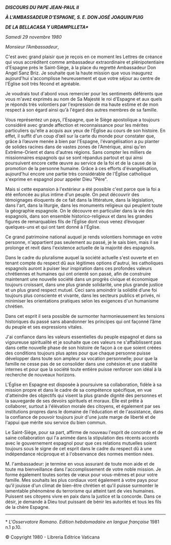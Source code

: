 ***DISCOURS DU PAPE JEAN-PAUL II***

***À L'AMBASSADEUR D’ESPAGNE, S. E. DON JOSÉ JOAQUIN PUIG***

***DE LA BELLACASA Y URDAMPILLETA\****

*Samedi 29 novembre 1980*

*Monsieur l’Ambassadeur*,

C'est avec grand plaisir que je reçois en ce moment les Lettres de créance qui vous accréditent comme ambassadeur extraordinaire et plénipotentiaire d'Espagne près le Saint-Siège, à la place du regretté Ambassadeur Don Angel Sanz Briz. Je souhaite que la haute mission que vous inaugurez aujourd'hui s'accomplisse heureusement et que votre séjour au centre de l'Église soit très fécond et agréable.

Je voudrais tout d'abord vous remercier pour les sentiments déférents que vous m'avez exprimés au nom de Sa Majesté le roi d'Espagne et aux quels je réponds très volontiers par l'expression de ma haute estime et de mon respect à son égard ainsi qu'à l'égard des autres membres de sa famille.

Vous représentez un pays, l'Espagne, que le Siège apostolique a toujours considéré avec grande affection et reconnaissance pour les mérites particuliers qu'elle a acquis aux yeux de l'Église au cours de son histoire. En effet, il suffit d'un coup d’œil sur la carte du monde pour constater que, grâce à l’œuvre menée à bien par l'Espagne, l'évangélisation a pu planter de solides racines dans de vastes zones de l'Amérique, ainsi qu'en Extrême-Orient et dans d'autres régions. Sans compter les milliers de missionnaires espagnols qui se sont répandus partout et qui ainsi poursuivent encore cette œuvre au service de la foi et de la cause de la promotion de la personne humaine. Grâce à ces efforts d'évangélisation, aujourd'hui encore une partie très considérable de l'Église catholique s'exprime en espagnol pour appeler Dieu "Père".

Mais si cette expansion à l'extérieur a été possible c'est parce que la foi a été enfoncée au plus intime d'un peuple. On peut découvrir des témoignages éloquents de ce fait dans la littérature, dans la législation, dans l'art, dans la liturgie, dans les monuments religieux qui peuplent toute la géographie espagnole. On le découvre en particulier dans la vie des espagnols, dans son ensemble historico-religieux et dans les grandes figures de remarquables fils de l’Église dont vous venez d’évoquer quelques-uns et qui ont tant donné à l'Église.

Ce grand patrimoine national auquel je rends volontiers hommage en votre personne, n'appartient pas seulement au passé, je le sais bien, mais il se prolonge et revit dans l'existence actuelle de la majorité des espagnols.

Dans le cadre du pluralisme auquel la société actuelle s'est ouverte et en tenant compte du respect dû aux légitimes options d'autrui, les catholiques espagnols auront à puiser leur inspiration dans ces profondes valeurs chrétiennes et humaines qui ont orienté son passé, afin de construire maintenant une nouvelle société dans un progrès civique et économique toujours croissant, dans une plus grande solidarité, une plus grande justice et un plus grand respect mutuel. Ceci sans amoindrir la solidité d’une foi toujours plus consciente et vivante, dans les secteurs publics et privés, ni minimiser les orientations pratiques selon les exigences d'un humanisme chrétien.

Dans cet esprit il sera possible de surmonter harmonieusement les tensions historiques du passé sans abandonner les principes qui ont façonné l’âme du peuple et ses expressions vitales.

J'ai confiance dans les valeurs essentielles du peuple espagnol et dans sa vigoureuse spiritualité et je souhaite que ces valeurs ne s'affaiblissent pas dans cette nouvelle phase de son histoire de façon à ce que soient créées des conditions toujours plus aptes pour que chaque personne puisse développer dans toute son ampleur sa vocation personnelle; pour que la famille ne cesse pas de se consolider dans une cohésion et une stabilité internes et pour que la société toute entière puisse renforcer son idéal à la recherche de nouveaux horizons.

L'Église en Espagne est disposée à poursuivre sa collaboration, fidèle à sa mission propre et dans le cadre de sa compétence spécifique, en vue d'atteindre des objectifs qui visent la plus grande dignité des personnes et la sauvegarde de ses devoirs spirituels et moraux. Elle est prête à collaborer, surtout à l'élévation morale des citoyens, et également par ses institutions propres dans le domaine de l'éducation et de l'assistance, dans la confiance de pouvoir toujours jouir d'une juste marge de liberté et de l'appui que mérite sou service du bien commun.

Le Saint-Siège, pour sa part, affirme de nouveau l'esprit de concorde et de saine collaboration qui l'a animée dans la stipulation des récents accords avec le gouvernement espagnol pour que ces relations mutuelles soient toujours sous le signe de cet esprit dans le cadre du respect dû à une indépendance réciproque et à l'observance des normes mention nées.

M. l'ambassadeur: je termine en vous assurant de toute mon aide et de toute ma bienveillance dans l'accomplissement de votre noble mission. Je forme également toutes sortes de vœux pour vous-mêmes et pour votre famille. Mes souhaits les plus cordiaux vont également à votre pays pour qu'il jouisse d'un climat de bien-être chrétien et qu'il puisse surmonter le lamentable phénomène du terrorisme qui atteint tant de vies humaines. Puissent ses citoyens vivre en paix dans la justice et la concorde. Dans ce désir, je demande à Dieu tout puissant de bénir les autorités et tous les fils de la chère Espagne.

* * *

\* *L'Osservatore Romano. Edition hebdomadaire en langue française* 1981 n.1 p.10.

© Copyright 1980 - Libreria Editrice Vaticana
